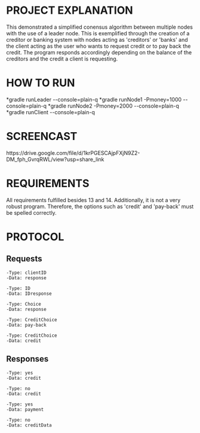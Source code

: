 <h1>PROJECT EXPLANATION </h1>
This demonstrated a simplified conensus algorithm between multiple nodes with the use of a leader node. This is exemplified through the creation of a
creditor or banking system with nodes acting as 'creditors' or 'banks' and the client acting as the user who wants to request credit or to pay back the credit.
The program responds accordingly depending on the balance of the creditors and the credit a client is requesting.

<h1>HOW TO RUN</h1>
*gradle runLeader --console=plain-q
*gradle runNode1 -Pmoney=1000 --console=plain-q
*gradle runNode2 -Pmoney=2000 --console=plain-q
*gradle runClient --console=plain-q

<h1>SCREENCAST</h1>
https://drive.google.com/file/d/1krPGESCAjpFXjN9Z2-DM_fph_GvrqRWL/view?usp=share_link

<h1>REQUIREMENTS</h1>
All requirements fulfilled besides 13 and 14. Additionally, it is not a very robust program. Therefore, the options such as 'credit' and 'pay-back' must be spelled correctly.

<h1>PROTOCOL</h1>

<h2>Requests</h2>

    -Type: clientID
    -Data: response
    
    -Type: ID
    -Data: IDresponse

    -Type: Choice
    -Data: response

    -Type: CreditChoice
    -Data: pay-back

    -Type: CreditChoice
    -Data: credit
    

<h2>Responses</h2>

    -Type: yes
    -Data: credit

    -Type: no
    -Data: credit

    -Type: yes
    -Data: payment

    -Type: no
    -Data: creditData
